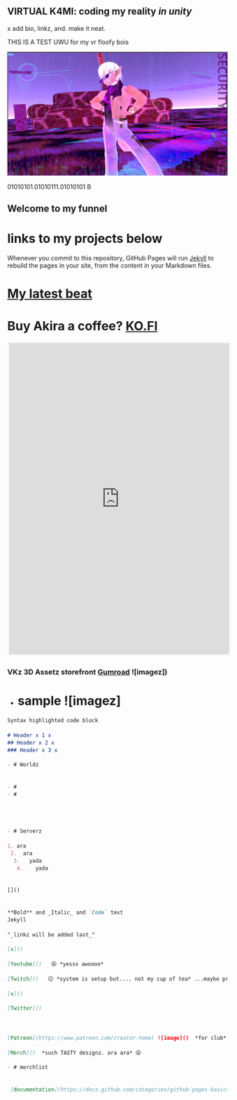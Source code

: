 ## VIRTUAL K4MI: coding my reality _in unity_  
x add bio, linkz, and. make it neat.

THIS IS A TEST UWU       for my vr floofy bois
















![image](https://raw.githubusercontent.com/VIRTUAL-K4MI-CLUB/Master/gh-pages/274081922_703899790605229_7128817054304030362_n.jpg)






















01010101.01010111.01010101 B
## Welcome to my funnel

# links to my projects below



Whenever you commit to this repository, GitHub Pages will run [Jekyll](https://jekyllrb.com/) to rebuild the pages in your site, from the content in your Markdown files.

# [My latest beat](ez.bio)
# Buy Akira a coffee? [KO.FI](https://ko-fi.com/virtualk4mi)



<script type='text/javascript' src='https://storage.ko-fi.com/cdn/widget/Widget_2.js'></script><script type='text/javascript'>kofiwidget2.init('Share some love with AKIRA ', '#e028d4', 'G2G5DJ31H');kofiwidget2.draw();</script> 

<iframe id='kofiframe' src='https://ko-fi.com/virtualk4mi/?hidefeed=true&widget=true&embed=true&preview=true' style='border:none;width:100%;padding:4px;background:#f9f9f9;' height='712' title='virtualk4mi'></iframe>

### VKz 3D Assetz storefront [Gumroad](https://virtualk4mi.gumroad.com/) ![imagez])

- # sample ![imagez]

```markdown
Syntax highlighted code block

# Header x 1 x
## Header x 2 x
### Header x 3 x

- # Worldz


- #
- #




- # Serverz

1. ara
 2.  ara
  3.   yada
   4.    yada


[]()


**Bold** and _Italic_ and `Code` text
Jekyll

"_linkz will be added last_"

[x]()

[Youtube]()   😝 *yesss awoooo*

[Twitch]()   😐 *system is setup but.... not my cup of tea* ...maybe private streamz to vr lobby.

[x]()

[Twitter]()



[Patreon](https://www.patreon.com/creator-home) ![image]()  *for club*  

[Merch]()  *such TASTY designz. ara ara* 😜 

- # merchlist


 [documentation](https://docs.github.com/categories/github-pages-basics/)

